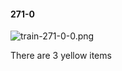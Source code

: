 #### 271-0
![train-271-0-0.png](https://github.com/lil-lab/nlvr/raw/master/nlvr/train/images/36/train-271-0-0.png "train-271-0-0.png")

There are 3 yellow items